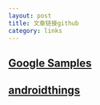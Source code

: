 ```yaml
---
layout: post
title: 文章链接github
category: links
---
```



## [Google Samples](https://github.com/googlesamples)


## [androidthings](https://github.com/androidthings)
